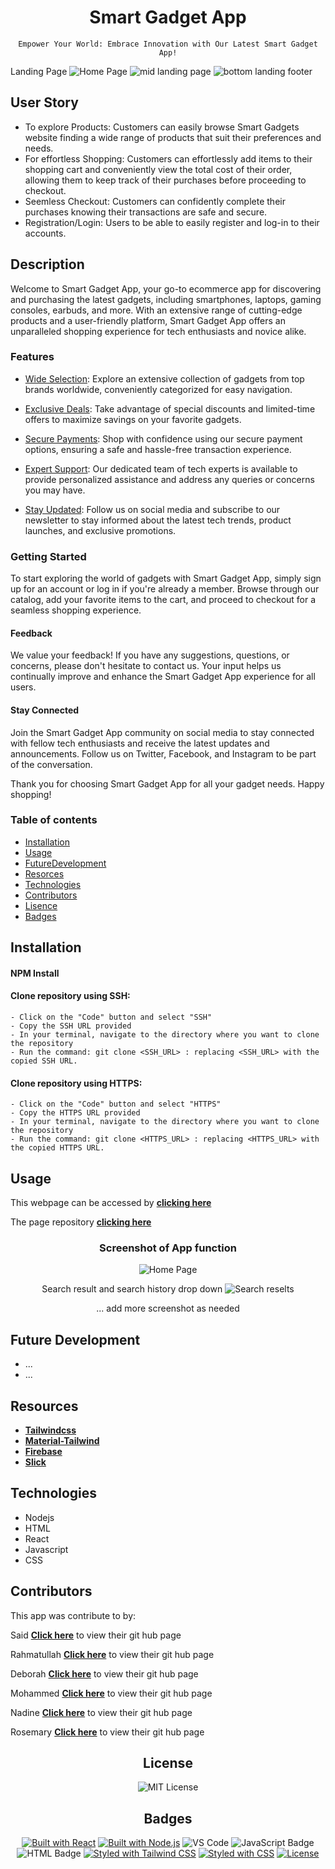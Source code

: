 <div align="center">

# Smart Gadget App

    Empower Your World: Embrace Innovation with Our Latest Smart Gadget App!

</div>

Landing Page
![Home Page](./src/assets/images/home%20page%20readme%20smart.JPG)
![mid landing page](./src/assets/images/smart%20ga%20landing2.JPG)
![bottom landing footer](./src/assets/images/landing%20three.JPG)

## User Story

- To explore Products: Customers can easily browse Smart Gadgets website finding a wide range of products that suit their preferences and needs.
- For effortless Shopping: Customers can effortlessly add items to their shopping cart and conveniently view the total cost of their order, allowing them to keep track of their purchases before proceeding to checkout.
- Seemless Checkout: Customers can confidently complete their purchases knowing their transactions are safe and secure.
- Registration/Login: Users to be able to easily register and log-in to their accounts.


## Description

Welcome to Smart Gadget App, your go-to ecommerce app for discovering and purchasing the latest gadgets, including smartphones, laptops, gaming consoles, earbuds, and more. With an extensive range of cutting-edge products and a user-friendly platform, Smart Gadget App offers an unparalleled shopping experience for tech enthusiasts and novice alike.


### Features

- <u>Wide Selection</u>: Explore an extensive collection of gadgets from top brands worldwide, conveniently categorized for easy navigation.

- <u>Exclusive Deals</u>: Take advantage of special discounts and limited-time offers to maximize savings on your favorite gadgets.

- <u>Secure Payments</u>: Shop with confidence using our secure payment options, ensuring a safe and hassle-free transaction experience.

- <u>Expert Support</u>: Our dedicated team of tech experts is available to provide personalized assistance and address any queries or concerns you may have.

- <u>Stay Updated</u>: Follow us on social media and subscribe to our newsletter to stay informed about the latest tech trends, product launches, and exclusive promotions.

### Getting Started

To start exploring the world of gadgets with Smart Gadget App, simply sign up for an account or log in if you're already a member. Browse through our catalog, add your favorite items to the cart, and proceed to checkout for a seamless shopping experience.

#### Feedback

We value your feedback! If you have any suggestions, questions, or concerns, please don't hesitate to contact us. Your input helps us continually improve and enhance the Smart Gadget App experience for all users.

#### Stay Connected

Join the Smart Gadget App community on social media to stay connected with fellow tech enthusiasts and receive the latest updates and announcements. Follow us on Twitter, Facebook, and Instagram to be part of the conversation.

Thank you for choosing Smart Gadget App for all your gadget needs. Happy shopping!

### Table of contents

- [Installation](#installation)
- [Usage](#usage)
- [FutureDevelopment](#FutureDevelopment)
- [Resorces](#resorces)
- [Technologies](#technologies)
- [Contributors](#contributors)
- [Lisence](#lisence)
- [Badges](#badges)


## Installation

#### NPM Install

#### Clone repository using SSH:
    - Click on the "Code" button and select "SSH"
    - Copy the SSH URL provided
    - In your terminal, navigate to the directory where you want to clone the repository
    - Run the command: git clone <SSH_URL> : replacing <SSH_URL> with the copied SSH URL.

#### Clone repository using HTTPS:
    - Click on the "Code" button and select "HTTPS"
    - Copy the HTTPS URL provided
    - In your terminal, navigate to the directory where you want to clone the repository
    - Run the command: git clone <HTTPS_URL> : replacing <HTTPS_URL> with the copied HTTPS URL.

## Usage

This webpage can be accessed by [**clicking here**](...)

The page repository [**clicking here**](https://github.com/SKhail/smart-gadget)

<div align="center">

### Screenshot of App function

![Home Page](./src/assets/images/home%20page%20readme%20smart.JPG)

Search result and search history drop down
![Search reselts]()

... add more screenshot as needed

</div>

## Future Development

- ...
- ...

## Resources

- [**Tailwindcss**](https://tailwindcss.com/)
- [**Material-Tailwind**](https://www.material-tailwind.com/docs/react/carousel#carousel-with-content)
- [**Firebase**](https://console.firebase.google.com/u/2/)
- [**Slick**](https://www.sanity.io/docs/content-studio/extending?utm_source=readme)

## Technologies

- Nodejs
- HTML
- React 
- Javascript 
- CSS 

## Contributors

This app was contribute to by:

Said [**Click here**](https://github.com/SKhail) to view their git hub page 

Rahmatullah [**Click here**](https://github.com/RahmatullahZadran) to view their git hub page

Deborah [**Click here**](https://github.com/dalabi91) to view their git hub page

Mohammed [**Click here**](https://github.com/Medj41) to view their git hub page

Nadine [**Click here**](https://github.com/NadineTsianta) to view their git hub page

Rosemary [**Click here**](https://github.com/RoseBenson) to view their git hub page

<div align="center">

## License

![MIT License](./src/assets/images/License-MIT-blue.svg)

## Badges

[![Built with React](https://img.shields.io/badge/Built%20with-React-blue)](https://reactjs.org/)
[![Built with Node.js](https://img.shields.io/badge/Built%20with-Node.js-green)](https://nodejs.org/)
![VS Code](https://img.shields.io/badge/Made%20with-VSCode-1f425f.svg)
![JavaScript Badge](https://img.shields.io/badge/JavaScript-F7DF1E?logo=javascript&logoColor=000&style=flat)
![HTML Badge](https://img.shields.io/badge/HTML-E34F26?logo=html5&logoColor=white&style=flat)
[![Styled with Tailwind CSS](https://img.shields.io/badge/Styled%20with-Tailwind_CSS-38B2AC?logo=tailwind-css)](https://tailwindcss.com/)
[![Styled with CSS](https://img.shields.io/badge/Styled%20with-CSS-blue)](https://developer.mozilla.org/en-US/docs/Web/CSS)
[![License](https://img.shields.io/badge/License-MIT-blue.svg)](https://opensource.org/licenses/MIT)

</div>
